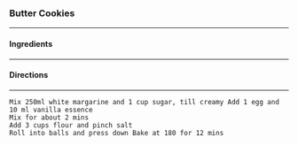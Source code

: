 ### Butter Cookies
---
#### Ingredients

---
#### Directions

---


```
Mix 250ml white margarine and 1 cup sugar, till creamy Add 1 egg and 10 ml vanilla essence
Mix for about 2 mins
Add 3 cups flour and pinch salt
Roll into balls and press down Bake at 180 for 12 mins
```